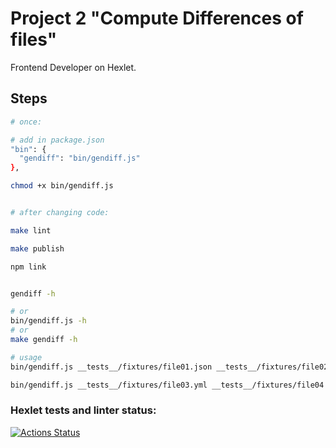 # Project 2 "Compute Differences of files"

Frontend Developer on Hexlet.

## Steps

```bash
# once:

# add in package.json
"bin": {
  "gendiff": "bin/gendiff.js"
}, 

chmod +x bin/gendiff.js


# after changing code:

make lint

make publish

npm link


gendiff -h

# or
bin/gendiff.js -h
# or
make gendiff -h

# usage
bin/gendiff.js __tests__/fixtures/file01.json __tests__/fixtures/file02.json

bin/gendiff.js __tests__/fixtures/file03.yml __tests__/fixtures/file04.yml


```

### Hexlet tests and linter status:
[![Actions Status](https://github.com/ivekhov/frontend-project-46/workflows/hexlet-check/badge.svg)](https://github.com/ivekhov/frontend-project-46/actions)
